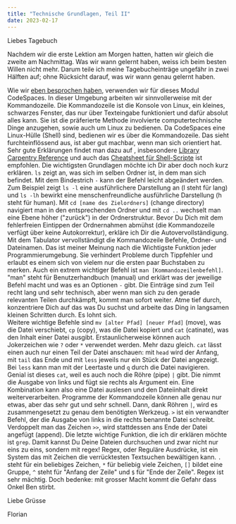 ```yaml
---
title: "Technische Grundlagen, Teil II"
date: 2023-02-17
---
```


Liebes Tagebuch

Nachdem wir die erste Lektion am Morgen hatten, hatten wir gleich die zweite am Nachmittag.
Was wir wann gelernt haben, weiss ich beim besten Willen nicht mehr.
Darum teile ich meine Tagebucheinträge ungefähr in zwei Hälften auf; ohne Rücksicht darauf, was wir wann genau gelernt haben.

Wie wir [eben besprochen haben](https://florian896.github.io/lerntagebuch-bain/2023/02/17/tag01.html), verwenden wir für dieses Modul CodeSpaces.
In dieser Umgebung arbeiten wir sinnvollerweise mit der Kommandozeile.
Die Kommandozeile ist die Konsole von Linux, ein kleines, schwarzes Fenster, das nur über Texteingabe funktioniert und dafür absolut alles kann.
Sie ist die präferierte Methode involvierte computertechnische Dinge anzugehen, sowie auch um Linux zu bedienen.
Da CodeSpaces eine Linux-Hülle (Shell) sind, bedienen wir es über die Kommandozeile.
Das sieht furchteinflössend aus, ist aber gut machbar, wenn man sich orientiert hat.
Sehr gute Erklärungen findet man dazu auf [](librarycarpentry.org), insbesondere [Library Carpentry Reference](https://librarycarpentry.org/lc-shell/reference.html) und auch das [Cheatsheet für Shell-Scripte](https://devhints.io/bash) ist empfohlen.
Die wichtigsten Grundlagen möchte ich Dir aber doch noch kurz erklären.
```ls``` zeigt an, was sich im selben Ordner ist, in dem man sich befindet.
Mit dem Bindestrich ```-``` kann der Befehl leicht abgeändert werden.
Zum Beispiel zeigt ```ls -l``` eine ausführlichere Darstellung an (l steht für lang) und ```ls -lh``` bewirkt eine menschenfreundliche ausführliche Darstellung (h steht für human).
Mit ```cd [name des Zielordners]``` (change directory) navigiert man in den entsprechenden Ordner und mit ```cd ..``` wechselt man eine Ebene höher ("zurück") in der Ordnerstruktur.
Bevor Du Dich mit dem fehlerfreien Eintippen der Ordnernahmen abmühst (die Kommandozeile verfügt über keine Autokorrektur), erkläre ich Dir die Autovervollständigung.
Mit dem Tabulator vervollständigt die Kommandozeile Befehle, Ordner- und Dateinamen.
Das ist meiner Meinung nach die Wichtigste Funktion jeder Programmierumgebung.
Sie verhindert Probleme durch Tippfehler und erlaubt es einem sich von vielem nur die ersten paar Buchstaben zu merken.
Auch ein extrem wichtiger Befehl ist ```man [Kommandozeilenbefehl]```.
"man" steht für Benutzerhandbuch (manual) und erklärt was der jeweilige Befehl macht und was es an Optionen ```-``` gibt.
Die Einträge sind zum Teil recht lang und sehr technisch, aber wenn man sich zu den gerade relevanten Teilen durchkämpft, kommt man sofort weiter.
Atme tief durch, konzentriere Dich auf das was Du suchst und arbeite das Ding in langsamen kleinen Schritten durch. 
Es lohnt sich.  
Weitere wichtige Befehle sind ```mv [alter Pfad] [neuer Pfad]``` (move), was die Datei verschiebt, ```cp``` (copy), was die Datei kopiert und ```cat``` (catinate), was den Inhalt einer Datei ausgibt.
Erstaunlicherweise können auch Jokerzeichen wie ```?``` oder ```*``` verwendet werden.
Mehr dazu gleich.
```cat``` lässt einen auch nur einen Teil der Datei anschauen: mit ```head``` wird der Anfang, mit ```tail``` das Ende und mit ```less``` jeweils nur ein Stück der Datei angezeigt. 
Bei ```less``` kann man mit der Leertaste und ```q``` durch die Datei navigieren.
Genial ist dieses ```cat```, weil es auch noch die Röhre (pipe) ```|``` gibt.
Die nimmt die Ausgabe von links und fügt sie rechts als Argument ein.
Eine Kombination kann also eine Datei auslesen und den Dateiinhalt direkt weiterverarbeiten.
Programme der Kommandozeile können alle genau nur etwas, aber das sehr gut und sehr schnell. 
Dann, dank Röhren ```|```, wird es zusammengesetzt zu genau dem benötigten Werkzeug.
```>``` ist ein verwandter Befehl, der die Ausgabe von links in die rechts benannte Datei schreibt.
Verdoppelt man das Zeichen ```>>```, wird stattdessen ans Ende der Datei angefügt (append).
Die letzte wichtige Funktion, die ich dir erklären möchte ist ```grep```. 
Damit kannst Du Deine Dateien durchsuchen und zwar nicht nur eins zu eins, sondern mit regex!
Regex, oder Reguläre Ausdrücke, ist ein System das mit Zeichen die verrücktesten Textsuchen bewältigen kann.
```.``` steht für ein beliebiges Zeichen, ```*``` für beliebig viele Zeichen, ```[]``` bildet eine Gruppe, ```^``` steht für "Anfang der Zeile" und ```$``` für "Ende der Zeile".
Regex ist sehr mächtig.
Doch bedenke: mit grosser Macht kommt die Gefahr dass Onkel Ben stirbt.

Liebe Grüsse

Florian

